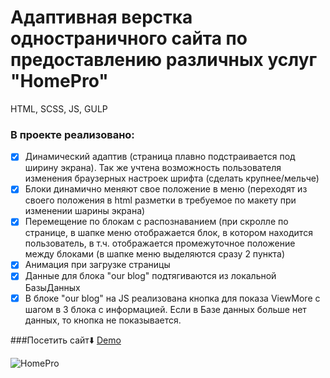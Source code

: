 # Адаптивная верстка одностраничного сайта по предоставлению различных услуг "HomePro"

HTML, SCSS, JS, GULP

### В проекте реализовано:
- [x] Динамический адаптив (страница плавно подстраивается под ширину экрана). Так же учтена возможность пользователя изменения браузерных настроек шрифта (сделать крупнее/мельче)
- [x] Блоки динамично меняют свое положение в меню (переходят из своего положения в html разметки в требуемое по макету при изменении шарины экрана)
- [x] Перемещение по блокам с распознаванием (при скролле по странице, в шапке меню отображается блок, в котором находится пользователь, в т.ч. отображается промежуточное положение между блоками (в шапке меню выделяются сразу 2 пункта)
- [x] Анимация при загрузке страницы
- [x] Данные для блока "our blog" подтягиваются из локальной БазыДанных
- [x] В блоке "our blog" на JS реализована кнопка для показа ViewMore с шагом в 3 блока с информацией. Если в Базе данных больше нет данных, то кнопка не показывается.

###Посетить сайт⬇️
[Demo](https://bonafidesjo.github.io/HomePro/)



![HomePro](https://github.com/user-attachments/assets/f4d02a99-ed0a-4d77-accd-3f055f396cf7)

